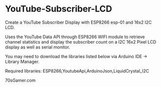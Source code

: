 # YouTube-Subscriber-LCD
Create a YouTube Subscriber Display with ESP8266 esp-01 and 16x2 I2C LCD.

Uses the YouTube Data API through ESP8266 WIFI module to retrieve channel statistics
and display the subscriber count on a I2C 16x2 Pixel LCD display as well as serial monitor.

You may need to download the libraries listed below via Arduino IDE -> Library Manager.

Required libraries: ESP8266,YoutubeApi,ArduinoJson,LiquidCrystal_I2C

70sGamer.com
